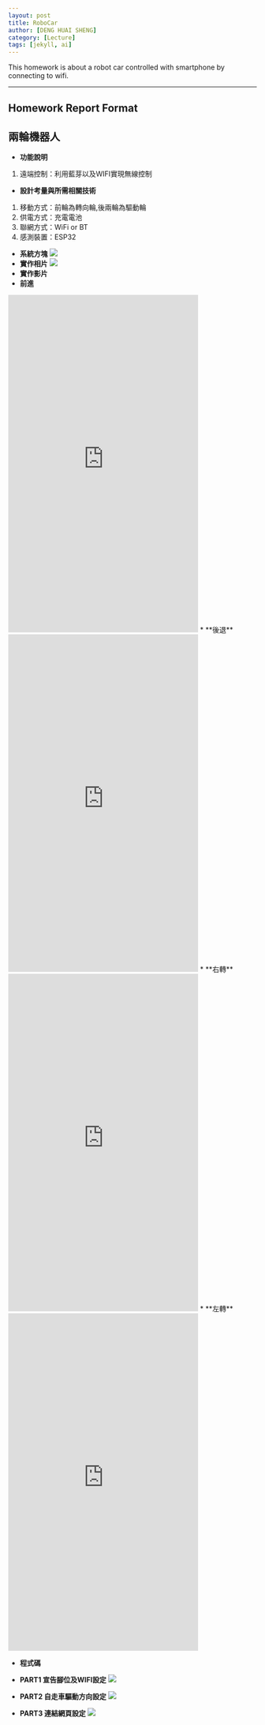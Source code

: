 ```yaml
---
layout: post
title: RoboCar
author: [DENG HUAI SHENG]
category: [Lecture]
tags: [jekyll, ai]
---
```


This homework is about a robot car controlled with smartphone by connecting to wifi.

---
## Homework Report Format
## 兩輪機器人
* **功能說明**
1. 遠端控制：利用藍芽以及WIFI實現無線控制
* **設計考量與所需相關技術**
1. 移動方式：前輪為轉向輪,後兩輪為驅動輪
2. 供電方式：充電電池
3. 聯網方式：WiFi or BT
4. 感測裝置：ESP32
* **系統方塊**
![](https://github.com/DENG0616/MCU-project/blob/main/images/123.png?raw=true)
* **實作相片**
![](https://github.com/DENG0616/MCU-project/blob/main/images/20230423_234431.jpg?raw=true)
* **實作影片**
* **前進**
<iframe width="385" height="684" src="https://www.youtube.com/embed/vw0Oo5jidaM" title="forwork" frameborder="0" allow="accelerometer; autoplay; clipboard-write; encrypted-media; gyroscope; picture-in-picture; web-share" allowfullscreen></iframe>
* **後退**
<iframe width="385" height="684" src="https://www.youtube.com/embed/sw4PZcQTnek" title="back" frameborder="0" allow="accelerometer; autoplay; clipboard-write; encrypted-media; gyroscope; picture-in-picture; web-share" allowfullscreen></iframe>
* **右轉**
<iframe width="385" height="684" src="https://www.youtube.com/embed/fDQ0pliakaQ" title="right" frameborder="0" allow="accelerometer; autoplay; clipboard-write; encrypted-media; gyroscope; picture-in-picture; web-share" allowfullscreen></iframe>
* **左轉**
<iframe width="385" height="684" src="https://www.youtube.com/embed/8leGL-gKyak" title="left" frameborder="0" allow="accelerometer; autoplay; clipboard-write; encrypted-media; gyroscope; picture-in-picture; web-share" allowfullscreen></iframe>

* **程式碼**
* **PART1 宣告腳位及WIFI設定**
![](https://github.com/DENG0616/MCU-project/blob/main/images/PART1.png?raw=true)

* **PART2 自走車驅動方向設定**
![](https://github.com/DENG0616/MCU-project/blob/main/images/PART2.png?raw=true)

* **PART3 連結網頁設定**
![](https://github.com/DENG0616/MCU-project/blob/main/images/PART3.png?raw=true) 
